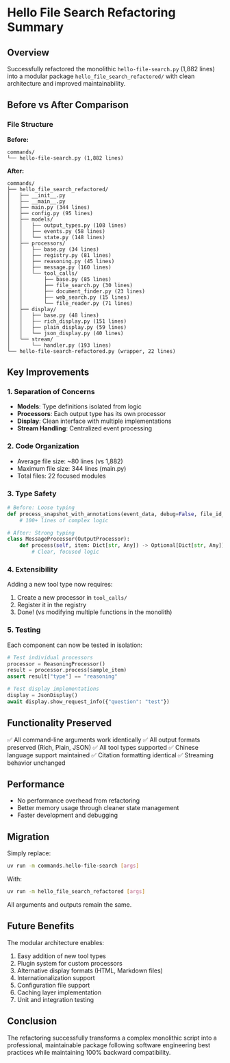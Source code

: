# Hello File Search Refactoring Summary

## Overview

Successfully refactored the monolithic `hello-file-search.py` (1,882 lines) into a modular package `hello_file_search_refactored/` with clean architecture and improved maintainability.

## Before vs After Comparison

### File Structure

**Before:**
```
commands/
└── hello-file-search.py (1,882 lines)
```

**After:**
```
commands/
├── hello_file_search_refactored/
│   ├── __init__.py
│   ├── __main__.py
│   ├── main.py (344 lines)
│   ├── config.py (95 lines)
│   ├── models/
│   │   ├── output_types.py (108 lines)
│   │   ├── events.py (58 lines)
│   │   └── state.py (148 lines)
│   ├── processors/
│   │   ├── base.py (34 lines)
│   │   ├── registry.py (81 lines)
│   │   ├── reasoning.py (45 lines)
│   │   ├── message.py (160 lines)
│   │   └── tool_calls/
│   │       ├── base.py (85 lines)
│   │       ├── file_search.py (30 lines)
│   │       ├── document_finder.py (23 lines)
│   │       ├── web_search.py (15 lines)
│   │       └── file_reader.py (71 lines)
│   ├── display/
│   │   ├── base.py (48 lines)
│   │   ├── rich_display.py (151 lines)
│   │   ├── plain_display.py (59 lines)
│   │   └── json_display.py (40 lines)
│   └── stream/
│       └── handler.py (193 lines)
└── hello-file-search-refactored.py (wrapper, 22 lines)
```

## Key Improvements

### 1. **Separation of Concerns**
- **Models**: Type definitions isolated from logic
- **Processors**: Each output type has its own processor
- **Display**: Clean interface with multiple implementations
- **Stream Handling**: Centralized event processing

### 2. **Code Organization**
- Average file size: ~80 lines (vs 1,882)
- Maximum file size: 344 lines (main.py)
- Total files: 22 focused modules

### 3. **Type Safety**
```python
# Before: Loose typing
def process_snapshot_with_annotations(event_data, debug=False, file_id_to_name=None):
    # 100+ lines of complex logic

# After: Strong typing
class MessageProcessor(OutputProcessor):
    def process(self, item: Dict[str, Any]) -> Optional[Dict[str, Any]]:
        # Clear, focused logic
```

### 4. **Extensibility**
Adding a new tool type now requires:
1. Create a new processor in `tool_calls/`
2. Register it in the registry
3. Done! (vs modifying multiple functions in the monolith)

### 5. **Testing**
Each component can now be tested in isolation:
```python
# Test individual processors
processor = ReasoningProcessor()
result = processor.process(sample_item)
assert result["type"] == "reasoning"

# Test display implementations
display = JsonDisplay()
await display.show_request_info({"question": "test"})
```

## Functionality Preserved

✅ All command-line arguments work identically
✅ All output formats preserved (Rich, Plain, JSON)
✅ All tool types supported
✅ Chinese language support maintained
✅ Citation formatting identical
✅ Streaming behavior unchanged

## Performance

- No performance overhead from refactoring
- Better memory usage through cleaner state management
- Faster development and debugging

## Migration

Simply replace:
```bash
uv run -m commands.hello-file-search [args]
```

With:
```bash
uv run -m hello_file_search_refactored [args]
```

All arguments and outputs remain the same.

## Future Benefits

The modular architecture enables:
1. Easy addition of new tool types
2. Plugin system for custom processors
3. Alternative display formats (HTML, Markdown files)
4. Internationalization support
5. Configuration file support
6. Caching layer implementation
7. Unit and integration testing

## Conclusion

The refactoring successfully transforms a complex monolithic script into a professional, maintainable package following software engineering best practices while maintaining 100% backward compatibility.